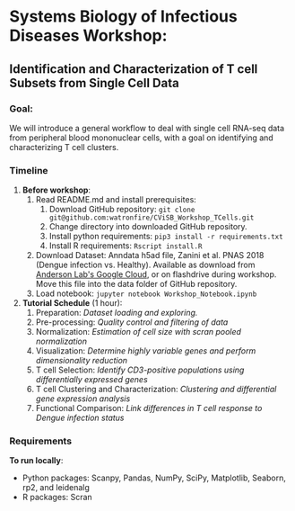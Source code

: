 # Systems Biology of Infectious Diseases Workshop:
## Identification and Characterization of T cell Subsets from Single Cell Data

### Goal:
We will introduce a general workflow to deal with single cell RNA-seq data from peripheral blood mononuclear cells, with a goal on identifying and characterizing T cell clusters.

### Timeline
1. **Before workshop**:
	1. Read README.md and install prerequisites:
		1. Download GitHub repository: `git clone git@github.com:watronfire/CViSB_Workshop_TCells.git`
		2. Change directory into downloaded GitHub repository. 
		3. Install python requirements: `pip3 install -r requirements.txt`
		4. Install R requirements: `Rscript install.R`
	2.  Download Dataset: Anndata h5ad file, Zanini et al. PNAS 2018 (Dengue infection vs. Healthy). Available as download from [Anderson Lab's Google Cloud](https://storage.cloud.google.com/andersen-lab_temp/dengue_all.hdf5), or on flashdrive during workshop. Move this file into the data folder of GitHub repository.
	3. Load notebook: `jupyter notebook Workshop_Notebook.ipynb`
2. **Tutorial Schedule** (1 hour):
	1. Preparation: _Dataset loading and exploring._
	2. Pre-processing: _Quality control and filtering of data_
	3. Normalization: _Estimation of cell size with scran pooled normalization_
	4. Visualization: _Determine highly variable genes and perform dimensionality reduction_
	5. T cell Selection: _Identify CD3-positive populations using differentially expressed genes_ 
	6. T cell Clustering and Characterization: _Clustering and differential gene expression analysis_
	7. Functional Comparison: _Link differences in T cell response to Dengue infection status_

### Requirements
**To run locally**:
- Python packages: Scanpy, Pandas, NumPy, SciPy, Matplotlib, Seaborn, rp2, and leidenalg
- R packages: Scran
